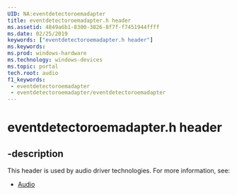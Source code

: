 ```yaml
---
UID: NA:eventdetectoroemadapter
title: eventdetectoroemadapter.h header
ms.assetid: 4849a6b1-8300-3826-8f7f-f7451944ffff
ms.date: 02/25/2019
keywords: ["eventdetectoroemadapter.h header"]
ms.keywords: 
ms.prod: windows-hardware
ms.technology: windows-devices
ms.topic: portal
tech.root: audio
f1_keywords:
 - eventdetectoroemadapter
 - eventdetectoroemadapter/eventdetectoroemadapter
---
```


# eventdetectoroemadapter.h header


## -description

This header is used by audio driver technologies. For more information, see:

- [Audio](../_audio/index.md)

